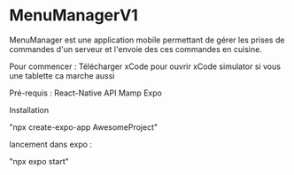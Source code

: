 # MenuManagerV1
MenuManager est une application mobile permettant de gérer les prises de commandes d'un serveur et l'envoie des ces commandes en cuisine.



Pour commencer :
Télécharger xCode pour ouvrir xCode simulator si vous une tablette ca marche aussi

Pré-requis :
React-Native
API
Mamp
Expo

Installation

"npx create-expo-app AwesomeProject"

lancement dans expo :

"npx expo start"

